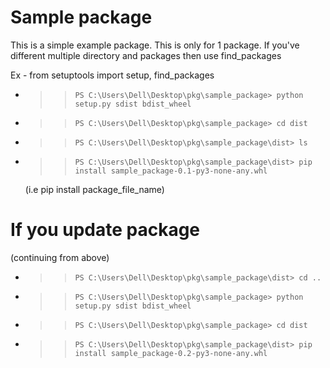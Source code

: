 # Sample package

This is a simple example package. This is only for 1 package. If you've different multiple directory and packages then use find_packages

Ex - from setuptools import setup, find_packages

- >>     PS C:\Users\Dell\Desktop\pkg\sample_package> python setup.py sdist bdist_wheel

- >>     PS C:\Users\Dell\Desktop\pkg\sample_package> cd dist

- >>     PS C:\Users\Dell\Desktop\pkg\sample_package\dist> ls

- >>     PS C:\Users\Dell\Desktop\pkg\sample_package\dist> pip install sample_package-0.1-py3-none-any.whl
     (i.e pip install package_file_name)


# If you update package
(continuing from above)

- >>     PS C:\Users\Dell\Desktop\pkg\sample_package\dist> cd ..

- >>     PS C:\Users\Dell\Desktop\pkg\sample_package> python setup.py sdist bdist_wheel

- >>     PS C:\Users\Dell\Desktop\pkg\sample_package> cd dist

- >>     PS C:\Users\Dell\Desktop\pkg\sample_package\dist> pip install sample_package-0.2-py3-none-any.whl

